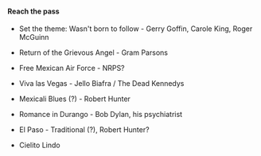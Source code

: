 #### Reach the pass
- Set the theme: Wasn't born to follow - Gerry Goffin, Carole King, Roger McGuinn

- Return of the Grievous Angel - Gram Parsons  
- Free Mexican Air Force - NRPS?  
- Viva las Vegas - Jello Biafra / The Dead Kennedys
- Mexicali Blues (?) - Robert Hunter  
- Romance in Durango - Bob Dylan, his psychiatrist  
- El Paso - Traditional (?), Robert Hunter?  
- Cielito Lindo